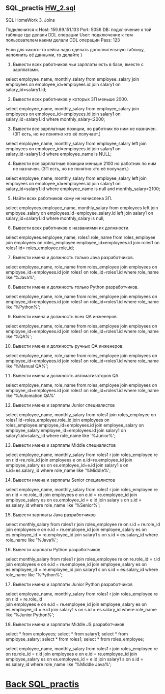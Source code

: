 ## SQL_practis [HW_2.sql](https://github.com/Pavlik1100/SQL_practice/blob/main/HW_2/HW_2.sql)
SQL HomeWork 3. Joins

Подключится к 
Host: 159.69.151.133
Port: 5056
DB: подключение к той таблице где делали DDL операции
User: подключение к тем пользователем каким делали DDL операции
Pass: 123

Если для какого-то кейса надо сделать дополнительную таблицу, наполнить её данными, то делайте )

 1. Вывести всех работников чьи зарплаты есть в базе, вместе с зарплатами.

select employee_name, monthly_salary 
from employee_salary 
	join employees on employee_id=employees.id
	join salary1 on salary_id=salary1.id;
 
 2. Вывести всех работников у которых ЗП меньше 2000.
 
 select employee_name, monthly_salary
 from employee_salary
 	join employees on employee_id=employees.id 
 	join salary1 on salary_id=salary1.id
 	where monthly_salary<2000;
  
 3. Вывести все зарплатные позиции, но работник по ним не назначен. (ЗП есть, но не понятно кто её получает.)
 
select employee_name, monthly_salary
from employee_salary
	left join employees on employee_id=employees.id 
	join salary1 on salary_id=salary1.id
	where employee_name is NULL;
 
 4. Вывести все зарплатные позиции  меньше 2100 но работник по ним не назначен. (ЗП есть, но не понятно кто её получает.)
 
select employee_name, monthly_salary
from employee_salary
	left join employees on employee_id=employees.id 
	join salary1 on salary_id=salary1.id 
	where employee_name is null and monthly_salary<2100;
 
 5. Найти всех работников кому не начислена ЗП.
 
select employees.employee_name, monthly_salary 
from employees
	left join employee_salary on employees.id=employee_salary.id 
	left join salary1 on salary_id=salary1.id
	where monthly_salary is null;
 
 6. Вывести всех работников с названиями их должности.
  
select employees.employee_name, roles1.role_name 
from roles_employee
	join employees on roles_employee.employee_id=employees.id
	join roles1 on roles1.id= roles_employee.role_id;

 7. Вывести имена и должность только Java разработчиков.
 
select employee_name, role_name
from roles_employee
	join employees on employee_id=employees.id 
	join roles1 on role_id=roles1.id
	where role_name like '%Java%';
 
 8. Вывести имена и должность только Python разработчиков.
 
select employee_name, role_name
from roles_employee
	join employees on employee_id=employees.id 
	join roles1 on role_id=roles1.id 
	where role_name like '%Python%';
 
 9. Вывести имена и должность всех QA инженеров.

select employee_name, role_name
from roles_employee 
	join employees on employee_id=employees.id 
	join roles1 on role_id=roles1.id 
	where role_name like '%QA%';
 
 10. Вывести имена и должность ручных QA инженеров.

select employee_name, role_name
from roles_employee 
	join employees on employee_id=employees.id 
	join roles1 on role_id=roles1.id 
	where role_name like '%Manual QA%';
 
 11. Вывести имена и должность автоматизаторов QA

select employee_name, role_name
from roles_employee
	join employees on employee_id=employees.id 
	join roles1 on role_id=roles1.id 
	where role_name like '%Automation QA%'
 
 12. Вывести имена и зарплаты Junior специалистов

select employee_name, monthly_salary
from roles1 
	join roles_employee on roles1.id=roles_employee.role_id
	join employees on roles_employee.employee_id=employees.id
	join employee_salary on employee_salary.employee_id=employees.id
	join salary1 on salary1.id=salary_id
	where role_name like '%Junior%';
 
 13. Вывести имена и зарплаты Middle специалистов

select employee_name, monthly_salary
from roles1 r 
	join roles_employee re on r.id=re.role_id 
	join employees e on e.id=re.employee_id 
	join employee_salary es on es.employee_id=e.id 
	join salary1 s on s.id=es.salary_id 
	where role_name like '%Middle%';
 
 14. Вывести имена и зарплаты Senior специалистов

select employee_name, monthly_salary
from roles1 r 
	join roles_employee re on r.id = re.role_id 
	join employees e on e.id = re.employee_id 
	join employee_salary es on es.employee_id = e.id 
	join salary s on s.id = es.salary_id 
	where role_name like '%Senior%';
 
 15. Вывести зарплаты Java разработчиков
 
select monthly_salary
from roles1 r 
	join roles_employee re on r.id = re.role_id 
	join employees e on e.id = re.employee_id 
	join employee_salary es on es.employee_id = re.employee_id 
	join salary1 s on s.id = es.salary_id 
	where role_name like '%Java%';
 
 16. Вывести зарплаты Python разработчиков

select monthly_salary
from roles1 r 
	join roles_employee re on re.role_id = r.id 
	join employees e on e.id = re.employee_id 
	join employee_salary es on es.employee_id = re.employee_id 
	join salary1 s on s.id = es.salary_id 
	where role_name like '%Python%';
 
 17. Вывести имена и зарплаты Junior Python разработчиков
  
select employee_name, monthly_salary
from roles1 r 
	join roles_employee re on r.id = re.role_id  
	join employees e on e.id = re.employee_id 
	join employee_salary es on es.employee_id = e.id 
	join salary1 s on s.id = es.salary_id 
	where role_name like '%Junior Python%';

 18. Вывести имена и зарплаты Middle JS разработчиков
 
   
select * from employees;
select * from salary1;
select * from employee_salary;
select * from roles1;
select * from roles_employee;

select employee_name, monthly_salary
from roles1 r 
	join roles_employee re on re.role_id = r.id 
	join employees e on e.id = re.employee_id 
	join employee_salary es on es.employee_id = e.id 
	join salary1 s on s.id = es.salary_id 
	where role_name like '%Middle Java%';
	
# [Back SQL_practis](https://github.com/Pavlik1100/SQL_practis)
